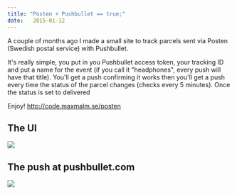 ```yaml
---
title: "Posten + Pushbullet == true;"
date:   2015-01-12
---
```


A couple of months ago I made a small site to track parcels sent via Posten (Swedish postal service) with Pushbullet.

It's really simple, you put in you Pushbullet access token, your tracking ID and put a name for the event (if you call it "headphones", every push will have that title). You'll get a push confirming it works then you'll get a push every time the status of the parcel changes (checks every 5 minutes). Once the status is set to delivered

Enjoy! <http://code.maxmalm.se/posten>


## The UI
![](/assets/posten.png)

## The push at pushbullet.com
![](/assets/posten2.png)
